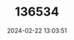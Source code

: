---
title: "136534"
category: "Styloctenium mindorensis"
draft: false
date: 2024-02-22 13:03:51
languages:
  English: ["Mindoro Stripe-faced Fruit Bat"]
---